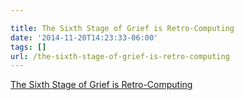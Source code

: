 ```yaml
---

title: The Sixth Stage of Grief is Retro-Computing
date: '2014-11-20T14:23:33-06:00'
tags: []
url: /the-sixth-stage-of-grief-is-retro-computing
---
```

<a href="https://medium.com/message/networks-without-networks-7644933a3100">The Sixth Stage of Grief is Retro-Computing</a><br/>
